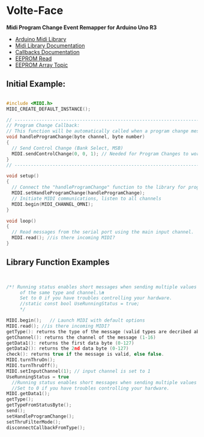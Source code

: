 # Volte-Face
**Midi Program Change Event Remapper for Arduino Uno R3**

- [Arduino Midi Library](https://github.com/FortySevenEffects/arduino_midi_library)
- [Midi Library Documentation](http://arduinomidilib.fortyseveneffects.com/index.html)
- [Callbacks Documentation](http://playground.arduino.cc/Main/MIDILibraryCallbacks)
- [EEPROM Read](https://www.arduino.cc/en/Tutorial/EEPROMRead)
- [EEPROM Array Topic](http://forum.arduino.cc/index.php?topic=258457.0)

## Initial Example:

```c

#include <MIDI.h>
MIDI_CREATE_DEFAULT_INSTANCE();

// --------------------------------------------------------------------------------------------------
// Program Change Callback:
// This function will be automatically called when a program change message (0xC0) has been received.
void handleProgramChange(byte channel, byte number)
{
  // Send Control Change (Bank Select, MSB)
  MIDI.sendControlChange(0, 0, 1); // Needed for Program Changes to work
}
// --------------------------------------------------------------------------------------------------

void setup()
{
  // Connect the "handleProgramChange" function to the library for program change callback reception.
  MIDI.setHandleProgramChange(handleProgramChange);
  // Initiate MIDI communications, listen to all channels
  MIDI.begin(MIDI_CHANNEL_OMNI); 
}

void loop()
{
  // Read messages from the serial port using the main input channel.
  MIDI.read(); //is there incoming MIDI?
}

```

## Library Function Examples

```c


/*! Running status enables short messages when sending multiple values
     of the same type and channel.\n
     Set to 0 if you have troubles controlling your hardware.
     //static const bool UseRunningStatus = true;
     */

MIDI.begin();   // Launch MIDI with default options
MIDI.read(); //is there incoming MIDI?
getType(): returns the type of the message (valid types are decribed above)
getChannel(): returns the channel of the message (1-16)
getData1(): returns the first data byte (0-127)
getData2(): returns the 2nd data byte (0-127)
check(): returns true if the message is valid, else false.
MIDI.turnThruOn();
MIDI.turnThruOff();
MIDI.setInputChannel(1); // input channel is set to 1
UseRunningStatus = true
  //Running status enables short messages when sending multiple values of the same type and channel.
  //Set to 0 if you have troubles controlling your hardware.
MIDI.getData1();
getType();
getTypeFromStatusByte();
send();
setHandleProgramChange();
setThruFilterMode();
disconnectCallbackFromType();
     
```
